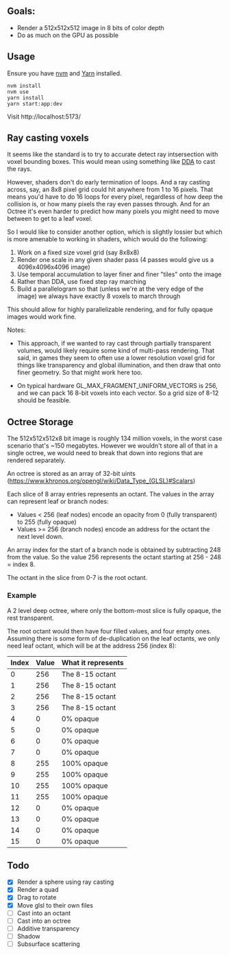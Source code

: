 ## Goals:

- Render a 512x512x512 image in 8 bits of color depth
- Do as much on the GPU as possible

## Usage

Ensure you have [nvm](https://github.com/nvm-sh/nvm) and
[Yarn](https://yarnpkg.com/getting-started/install) installed.

```
nvm install
nvm use
yarn install
yarn start:app:dev
```

Visit http://localhost:5173/

## Ray casting voxels

It seems like the standard is to try to accurate detect ray intsersection with
voxel bounding boxes. This would mean using something like
[DDA](https://youtu.be/NbSee-XM7WA?si=ECz7EySgTKftHYz9) to cast the rays.

However, shaders don't do early termination of loops. And a ray casting across,
say, an 8x8 pixel grid could hit anywhere from 1 to 16 pixels. That means you'd
have to do 16 loops for every pixel, regardless of how deep the collision is, or
how many pixels the ray even passes through. And for an Octree it's even harder
to predict how many pixels you might need to move between to get to a leaf
voxel.

So I would like to consider another option, which is slightly lossier but which
is more amenable to working in shaders, which would do the following:

1. Work on a fixed size voxel grid (say 8x8x8)
2. Render one scale in any given shader pass (4 passes would give us a
   4096x4096x4096 image)
3. Use temporal accumulation to layer finer and finer "tiles" onto the image
4. Rather than DDA, use fixed step ray marching
5. Build a parallelogram so that (unless we're at the very edge of the image) we
   always have exactly 8 voxels to march through

This should allow for highly parallelizable rendering, and for fully opaque
images would work fine.

Notes:

- This approach, if we wanted to ray cast through partially transparent volumes,
  would likely require some kind of multi-pass rendering. That said, in games
  they seem to often use a lower resolution voxel grid for things like
  transparency and global illumination, and then draw that onto finer geometry.
  So that might work here too.

- On typical hardware GL_MAX_FRAGMENT_UNIFORM_VECTORS is 256, and we can pack 16
  8-bit voxels into each vector. So a grid size of 8-12 should be feasible.

## Octree Storage

The 512x512x512x8 bit image is roughly 134 million voxels, in the worst case
scenario that's ~150 megabytes. However we wouldn't store all of that in a
single octree, we would need to break that down into regions that are rendered
separately.

An octree is stored as an array of 32-bit uints
(https://www.khronos.org/opengl/wiki/Data_Type_(GLSL)#Scalars)

Each slice of 8 array entries represents an octant. The values in the array can
represent leaf or branch nodes:

- Values < 256 (leaf nodes) encode an opacity from 0 (fully transparent) to 255
  (fully opaque)
- Values >= 256 (branch nodes) encode an address for the octant the next level
  down.

An array index for the start of a branch node is obtained by subtracting 248
from the value. So the value 256 represents the octant starting at 256 - 248 =
index 8.

The octant in the slice from 0-7 is the root octant.

### Example

A 2 level deep octree, where only the bottom-most slice is fully opaque, the
rest transparent.

The root octant would then have four filled values, and four empty ones.
Assuming there is some form of de-duplication on the leaf octants, we only need
leaf octant, which will be at the address 256 (index 8):

| Index | Value | What it represents |
| ----- | ----- | ------------------ |
| 0     | 256   | The 8-15 octant    |
| 1     | 256   | The 8-15 octant    |
| 2     | 256   | The 8-15 octant    |
| 3     | 256   | The 8-15 octant    |
| 4     | 0     | 0% opaque          |
| 5     | 0     | 0% opaque          |
| 6     | 0     | 0% opaque          |
| 7     | 0     | 0% opaque          |
| 8     | 255   | 100% opaque        |
| 9     | 255   | 100% opaque        |
| 10    | 255   | 100% opaque        |
| 11    | 255   | 100% opaque        |
| 12    | 0     | 0% opaque          |
| 13    | 0     | 0% opaque          |
| 14    | 0     | 0% opaque          |
| 15    | 0     | 0% opaque          |

## Todo

- [x] Render a sphere using ray casting
- [x] Render a quad
- [x] Drag to rotate
- [x] Move glsl to their own files
- [ ] Cast into an octant
- [ ] Cast into an octree
- [ ] Additive transparency
- [ ] Shadow
- [ ] Subsurface scattering
